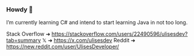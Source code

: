 ### Howdy 🫡
I’m currently learning C# and intend to start learning Java in not too long.


Stack Overflow ➜ https://stackoverflow.com/users/22490596/ulisesdev?tab=summary
𝕏 ➜ https://x.com/ulisesdev
Reddit ➜ https://new.reddit.com/user/UlisesDeveloper/
<!--
https://raw.githubusercontent.com/gauravghongde/social-icons/master/PNG/Color/Reddit.png
**UlisesDeveloper/UlisesDeveloper** is a ✨ _special_ ✨ repository because its `README.md` (this file) appears on your GitHub profile.

Here are some ideas to get you started:

- 🔭 I’m currently working on ...
- 🌱 I’m currently learning ...
- 👯 I’m looking to collaborate on ...
- 🤔 I’m looking for help with ...
- 💬 Ask me about ...
- 📫 How to reach me: ...
- 😄 Pronouns: ...
- ⚡ Fun fact: ...
-->
